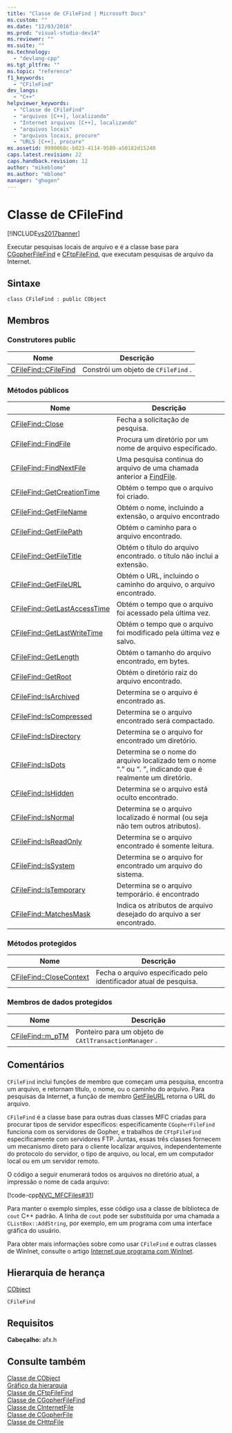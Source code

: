 ```yaml
---
title: "Classe de CFileFind | Microsoft Docs"
ms.custom: ""
ms.date: "12/03/2016"
ms.prod: "visual-studio-dev14"
ms.reviewer: ""
ms.suite: ""
ms.technology: 
  - "devlang-cpp"
ms.tgt_pltfrm: ""
ms.topic: "reference"
f1_keywords: 
  - "CFileFind"
dev_langs: 
  - "C++"
helpviewer_keywords: 
  - "Classe de CFileFind"
  - "arquivos [C++], localizando"
  - "Internet arquivos [C++], localizando"
  - "arquivos locais"
  - "arquivos locais, procure"
  - "URLS [C++], procure"
ms.assetid: 9990068c-b023-4114-9580-a50182d15240
caps.latest.revision: 22
caps.handback.revision: 12
author: "mikeblome"
ms.author: "mblome"
manager: "ghogen"
---
```

# Classe de CFileFind
[!INCLUDE[vs2017banner](../../assembler/inline/includes/vs2017banner.md)]

Executar pesquisas locais de arquivo e é a classe base para [CGopherFileFind](../../mfc/reference/cgopherfilefind-class.md) e [CFtpFileFind](../Topic/CFtpFileFind%20Class.md), que executam pesquisas de arquivo da Internet.  
  
## Sintaxe  
  
```  
class CFileFind : public CObject  
```  
  
## Membros  
  
### Construtores public  
  
|Nome|Descrição|  
|----------|---------------|  
|[CFileFind::CFileFind](../Topic/CFileFind::CFileFind.md)|Constrói um objeto de `CFileFind` .|  
  
### Métodos públicos  
  
|Nome|Descrição|  
|----------|---------------|  
|[CFileFind::Close](../Topic/CFileFind::Close.md)|Fecha a solicitação de pesquisa.|  
|[CFileFind::FindFile](../Topic/CFileFind::FindFile.md)|Procura um diretório por um nome de arquivo especificado.|  
|[CFileFind::FindNextFile](../Topic/CFileFind::FindNextFile.md)|Uma pesquisa continua do arquivo de uma chamada anterior a [FindFile](../Topic/CFileFind::FindFile.md).|  
|[CFileFind::GetCreationTime](../Topic/CFileFind::GetCreationTime.md)|Obtém o tempo que o arquivo foi criado.|  
|[CFileFind::GetFileName](../Topic/CFileFind::GetFileName.md)|Obtém o nome, incluindo a extensão, o arquivo encontrado|  
|[CFileFind::GetFilePath](../Topic/CFileFind::GetFilePath.md)|Obtém o caminho para o arquivo encontrado.|  
|[CFileFind::GetFileTitle](../Topic/CFileFind::GetFileTitle.md)|Obtém o título do arquivo encontrado.  o título não inclui a extensão.|  
|[CFileFind::GetFileURL](../Topic/CFileFind::GetFileURL.md)|Obtém o URL, incluindo o caminho do arquivo, o arquivo encontrado.|  
|[CFileFind::GetLastAccessTime](../Topic/CFileFind::GetLastAccessTime.md)|Obtém o tempo que o arquivo foi acessado pela última vez.|  
|[CFileFind::GetLastWriteTime](../Topic/CFileFind::GetLastWriteTime.md)|Obtém o tempo que o arquivo foi modificado pela última vez e salvo.|  
|[CFileFind::GetLength](../Topic/CFileFind::GetLength.md)|Obtém o tamanho do arquivo encontrado, em bytes.|  
|[CFileFind::GetRoot](../Topic/CFileFind::GetRoot.md)|Obtém o diretório raiz do arquivo encontrado.|  
|[CFileFind::IsArchived](../Topic/CFileFind::IsArchived.md)|Determina se o arquivo é encontrado as.|  
|[CFileFind::IsCompressed](../Topic/CFileFind::IsCompressed.md)|Determina se o arquivo encontrado será compactado.|  
|[CFileFind::IsDirectory](../Topic/CFileFind::IsDirectory.md)|Determina se o arquivo for encontrado um diretório.|  
|[CFileFind::IsDots](../Topic/CFileFind::IsDots.md)|Determina se o nome do arquivo localizado tem o nome “.” ou “. ”, indicando que é realmente um diretório.|  
|[CFileFind::IsHidden](../Topic/CFileFind::IsHidden.md)|Determina se o arquivo está oculto encontrado.|  
|[CFileFind::IsNormal](../Topic/CFileFind::IsNormal.md)|Determina se o arquivo localizado é normal \(ou seja não tem outros atributos\).|  
|[CFileFind::IsReadOnly](../Topic/CFileFind::IsReadOnly.md)|Determina se o arquivo encontrado é somente leitura.|  
|[CFileFind::IsSystem](../Topic/CFileFind::IsSystem.md)|Determina se o arquivo for encontrado um arquivo do sistema.|  
|[CFileFind::IsTemporary](../Topic/CFileFind::IsTemporary.md)|Determina se o arquivo temporário. é encontrado|  
|[CFileFind::MatchesMask](../Topic/CFileFind::MatchesMask.md)|Indica os atributos de arquivo desejado do arquivo a ser encontrado.|  
  
### Métodos protegidos  
  
|Nome|Descrição|  
|----------|---------------|  
|[CFileFind::CloseContext](../Topic/CFileFind::CloseContext.md)|Fecha o arquivo especificado pelo identificador atual de pesquisa.|  
  
### Membros de dados protegidos  
  
|Nome|Descrição|  
|----------|---------------|  
|[CFileFind::m\_pTM](../Topic/CFileFind::m_pTM.md)|Ponteiro para um objeto de `CAtlTransactionManager` .|  
  
## Comentários  
 `CFileFind` inclui funções de membro que começam uma pesquisa, encontra um arquivo, e retornam título, o nome, ou o caminho do arquivo.  Para pesquisas da Internet, a função de membro [GetFileURL](../Topic/CFileFind::GetFileURL.md) retorna o URL do arquivo.  
  
 `CFileFind` é a classe base para outras duas classes MFC criadas para procurar tipos de servidor específicos: especificamente `CGopherFileFind` funciona com os servidores de Gopher, e trabalhos de `CFtpFileFind` especificamente com servidores FTP.  Juntas, essas três classes fornecem um mecanismo direto para o cliente localizar arquivos, independentemente do protocolo do servidor, o tipo de arquivo, ou local, em um computador local ou em um servidor remoto.  
  
 O código a seguir enumerará todos os arquivos no diretório atual, a impressão o nome de cada arquivo:  
  
 [!code-cpp[NVC_MFCFiles#31](../../mfc/codesnippet/CPP/cfilefind-class_1.cpp)]  
  
 Para manter o exemplo simples, esse código usa a classe de biblioteca de `cout` C\+\+ padrão.  A linha de `cout` pode ser substituída por uma chamada a `CListBox::AddString`, por exemplo, em um programa com uma interface gráfica do usuário.  
  
 Para obter mais informações sobre como usar `CFileFind` e outras classes de WinInet, consulte o artigo [Internet que programa com WinInet](../../mfc/win32-internet-extensions-wininet.md).  
  
## Hierarquia de herança  
 [CObject](../Topic/CObject%20Class.md)  
  
 `CFileFind`  
  
## Requisitos  
 **Cabeçalho:** afx.h  
  
## Consulte também  
 [Classe de CObject](../Topic/CObject%20Class.md)   
 [Gráfico da hierarquia](../../mfc/hierarchy-chart.md)   
 [Classe de CFtpFileFind](../Topic/CFtpFileFind%20Class.md)   
 [Classe de CGopherFileFind](../../mfc/reference/cgopherfilefind-class.md)   
 [Classe de CInternetFile](../../mfc/reference/cinternetfile-class.md)   
 [Classe de CGopherFile](../../mfc/reference/cgopherfile-class.md)   
 [Classe de CHttpFile](../Topic/CHttpFile%20Class.md)